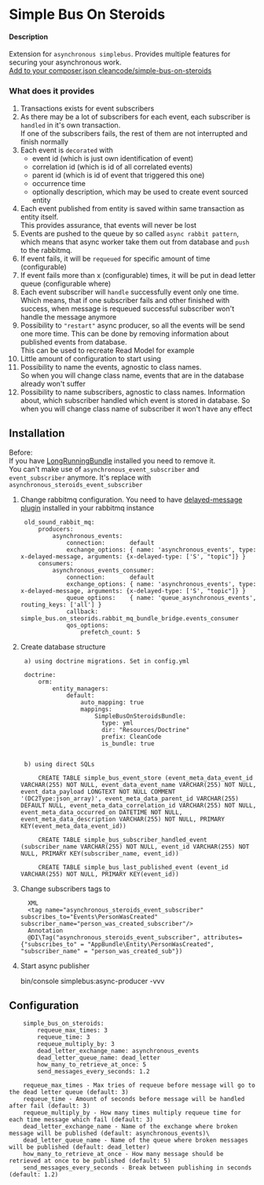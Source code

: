 # Simple Bus On Steroids

#### Description

Extension for `asynchronous simplebus`. Provides multiple features for securing your asynchronous work.  
[Add to your composer.json cleancode/simple-bus-on-steroids](https://packagist.org/packages/cleancode/simple-bus-on-steroids) 

### What does it provides

1. Transactions exists for event subscribers
2. As there may be a lot of subscribers for each event, each subscriber is `handled` in it's own transaction.  
 If one of the subscribers fails, the rest of them are not interrupted and finish normally
3. Each event is `decorated` with
    * event id (which is just own identification of event)
    * correlation id (which is id of all correlated events)
    * parent id (which is id of event that triggered this one)
    * occurrence time
    * optionally description, which may be used to create event sourced entity
4. Each event published from entity is saved within same transaction as entity itself.   
This provides assurance, that events will never be lost
5. Events are pushed to the queue by so called `async rabbit pattern`, which 
means that async worker take them out from database and `push` to the rabbitmq.   
6. If event fails, it will be `requeued` for specific amount of time (configurable)
7. If event fails more than x (configurable) times, it will be put in dead letter queue (configurable where)
8. Each event subscriber will `handle` successfully event only one time.  
Which means, that if one subscriber fails and other finished with success, when message is requeued 
successful subscriber won't handle the message anymore
9. Possibility to `"restart"` async producer, so all the events will be send one more time. 
This can be done by removing information about published events from database.  
This can be used to recreate Read Model for example
10. Little amount of configuration to start using
12. Possibility to name the events, agnostic to class names.  
    So when you will change class name, events that are in the database already won't suffer
13. Possibility to name subscribers, agnostic to class names.
    Information about, which subscriber handled which event is stored in database. 
    So when you will change class name of subscriber it won't have any effect 
    

 
## Installation

Before:  
    If you have [LongRunningBundle](https://github.com/LongRunning/LongRunning) installed you need to remove it.  
    You can't make use of `asynchronous_event_subscriber` and `event_subscriber` anymore. It's replace with `asynchronous_steroids_event_subscriber`

1. Change rabbitmq configuration. You need to have [delayed-message plugin](https://github.com/rabbitmq/rabbitmq-delayed-message-exchange) installed in your rabbitmq instance
  
  
    
        old_sound_rabbit_mq:
            producers:
                asynchronous_events:
                    connection:       default
                    exchange_options: { name: 'asynchronous_events', type: x-delayed-message, arguments: {x-delayed-type: ['S', "topic"]} }
            consumers:
                asynchronous_events_consumer:
                    connection:       default
                    exchange_options: { name: 'asynchronous_events', type: x-delayed-message, arguments: {x-delayed-type: ['S', "topic"]} }
                    queue_options:    { name: 'queue_asynchronous_events', routing_keys: ['all'] }
                    callback:         simple_bus.on_steorids.rabbit_mq_bundle_bridge.events_consumer
                    qos_options:
                        prefetch_count: 5        

2. Create database structure



        a) using doctrine migrations. Set in config.yml
        
        doctrine:
            orm:
                entity_managers:
                    default:
                        auto_mapping: true
                        mappings:
                            SimpleBusOnSteroidsBundle:
                              type: yml
                              dir: "Resources/Doctrine"
                              prefix: CleanCode
                              is_bundle: true
    
    
        b) using direct SQLs
        
            CREATE TABLE simple_bus_event_store (event_meta_data_event_id VARCHAR(255) NOT NULL, event_data_event_name VARCHAR(255) NOT NULL, event_data_payload LONGTEXT NOT NULL COMMENT '(DC2Type:json_array)', event_meta_data_parent_id VARCHAR(255) DEFAULT NULL, event_meta_data_correlation_id VARCHAR(255) NOT NULL, event_meta_data_occurred_on DATETIME NOT NULL, event_meta_data_description VARCHAR(255) NOT NULL, PRIMARY KEY(event_meta_data_event_id))
            
            CREATE TABLE simple_bus_subscriber_handled_event (subscriber_name VARCHAR(255) NOT NULL, event_id VARCHAR(255) NOT NULL, PRIMARY KEY(subscriber_name, event_id))
            
            CREATE TABLE simple_bus_last_published_event (event_id VARCHAR(255) NOT NULL, PRIMARY KEY(event_id))

2. Change subscribers tags to
        
          

         XML
         <tag name="asynchronous_steroids_event_subscriber" subscribes_to="Events\PersonWasCreated" subscriber_name="person_was_created_subscriber"/>
         Annotation   
         @DI\Tag("asynchronous_steroids_event_subscriber", attributes={"subscribes_to" = "AppBundle\Entity\PersonWasCreated", "subscriber_name" = "person_was_created_sub"})
     

3. Start async publisher

    
    bin/console simplebus:async-producer -vvv
    
    
## Configuration

        
        
        simple_bus_on_steroids:
            requeue_max_times: 3
            requeue_time: 3
            requeue_multiply_by: 3
            dead_letter_exchange_name: asynchronous_events
            dead_letter_queue_name: dead_letter
            how_many_to_retrieve_at_once: 5
            send_messages_every_seconds: 1.2
            
        requeue_max_times - Max tries of requeue before message will go to the dead letter queue (default: 3)
        requeue_time - Amount of seconds before message will be handled after fail (default: 3)
        requeue_multiply_by - How many times multiply requeue time for each time message which fail (default: 3)
        dead_letter_exchange_name - Name of the exchange where broken message will be published (default: asynchronous_events)\
        dead_letter_queue_name - Name of the queue where broken messages will be published (default: dead_letter)
        how_many_to_retrieve_at_once - How many message should be retrieved at once to be published (default: 5)
        send_messages_every_seconds - Break between publishing in seconds (default: 1.2)
        